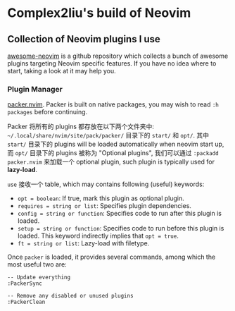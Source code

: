 # Complex2liu's build of Neovim

## Collection of Neovim plugins I use

[awesome-neovim](https://github.com/rockerBOO/awesome-neovim)
is a github repository which collects a bunch of awesome plugins targeting Neovim specific features.
If you have no idea where to start, taking a look at it may help you.

### Plugin Manager

[packer.nvim](https://github.com/wbthomason/packer.nvim).
Packer is built on native packages, you may wish to read `:h packages` before continuing.

Packer 将所有的 plugins 都存放在以下两个文件夹中:
`~/.local/share/nvim/site/pack/packer/` 目录下的 `start/` 和 `opt/`.
其中 `start/` 目录下的 plugins will be loaded automatically when neovim start up,
而 `opt/` 目录下的 plugins 被称为 "Optional plugins",
我们可以通过 `:packadd packer.nvim` 来加载一个 optional plugin,
such plugin is typically used for **lazy-load**.

`use` 接收一个 table, which may contains following (useful) keywords:
  - `opt = boolean`: If true, mark this plugin as optional plugin.
  - `requires = string or list`: Specifies plugin dependencies.
  - `config = string or function`: Specifies code to run after this plugin is loaded.
  - `setup = string or function`: Specifies code to run before this plugin is loaded.
  This keyword indirectly implies that `opt = true`.
  - `ft = string or list`: Lazy-load with filetype.

Once `packer` is loaded, it provides several commands, among which the most useful two are:
```
-- Update everything
:PackerSync

-- Remove any disabled or unused plugins
:PackerClean
```
